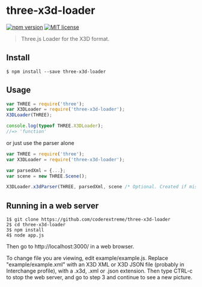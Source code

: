 # three-x3d-loader

[![npm version][version-image]][version-url]
[![MIT license][license-image]][license-url]

> Three.js Loader for the X3D format.

## Install

```
$ npm install --save three-x3d-loader
```

## Usage

```js
var THREE = require('three');
var X3DLoader = require('three-x3d-loader');
X3DLoader(THREE);

console.log(typeof THREE.X3DLoader);
//=> 'function'
```

or just use the parser alone
```js
var THREE = require('three');
var X3DLoader = require('three-x3d-loader');

var parsedXml = {...};
var scene = new THREE.Scene();

X3DLoader.x3dParser(THREE, parsedXml, scene /* Optional. Created if missing */, useImageTexture/* Optional. Default true */);
```

## Running in a web server

```
1$ git clone https://github.com/coderextreme/three-x3d-loader
2$ cd three-x3d-loader
3$ npm install
4$ node app.js
```
Then go to http://localhost:3000/ in a web browser.

To change file you are viewing, edit example/example.js.  Replace "example/example.xml" with an X3D XML or X3D JSON file (probably in Interchange profile), with a .x3d, .xml or .json extension.  Then type CTRL-c to stop the web server, and go to step 3 and continue to see a new picture.

[version-image]: https://img.shields.io/npm/v/three-x3d-loader.svg?style=flat
[version-url]: https://www.npmjs.com/package/three-x3d-loader
[license-image]: https://img.shields.io/github/license/jonaskello/three-x3d-loader.svg?style=flat
[license-url]: https://opensource.org/licenses/MIT
